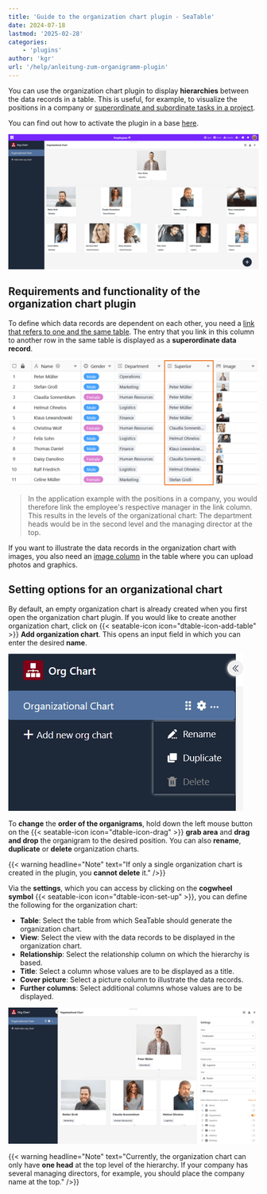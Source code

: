 ```yaml
---
title: 'Guide to the organization chart plugin - SeaTable'
date: 2024-07-18
lastmod: '2025-02-28'
categories:
    - 'plugins'
author: 'kgr'
url: '/help/anleitung-zum-organigramm-plugin'
---
```


You can use the organization chart plugin to display **hierarchies** between the data records in a table. This is useful, for example, to visualize the positions in a company or [superordinate and subordinate tasks in a project](https://seatable.io/en/projektstrukturplan-vorlage/).

You can find out how to activate the plugin in a base [here](https://seatable.io/en/docs/plugins/aktivieren-eines-plugins-in-einer-base/).

![Organizational chart plugin](images/Organigramm-Plugin.png)

## Requirements and functionality of the organization chart plugin

To define which data records are dependent on each other, you need a [link that refers to one and the same table](https://seatable.io/en/docs/verknuepfungen/verknuepfungen-innerhalb-einer-tabelle/). The entry that you link in this column to another row in the same table is displayed as a **superordinate data record**.

![Link column for an organization chart](images/Verknuepfungsspalte-fuer-ein-Organigramm.png)

> In the application example with the positions in a company, you would therefore link the employee's respective manager in the link column. This results in the levels of the organizational chart: The department heads would be in the second level and the managing director at the top.

If you want to illustrate the data records in the organization chart with images, you also need an [image column](https://seatable.io/en/docs/dateien-und-bilder/die-bild-spalte/) in the table where you can upload photos and graphics.

## Setting options for an organizational chart

By default, an empty organization chart is already created when you first open the organization chart plugin. If you would like to create another organization chart, click on {{< seatable-icon icon="dtable-icon-add-table" >}} **Add organization chart**. This opens an input field in which you can enter the desired **name**.

![Options for organizational charts](images/Optionen-fuer-Organigramme.png)

To **change** the **order of the organigrams**, hold down the left mouse button on the {{< seatable-icon icon="dtable-icon-drag" >}} **grab area** and **drag and drop** the organigram to the desired position. You can also **rename**, **duplicate** or **delete** organization charts.

{{< warning  headline="Note"  text="If only a single organization chart is created in the plugin, you **cannot delete** it." />}}

Via the **settings**, which you can access by clicking on the **cogwheel symbol** {{< seatable-icon icon="dtable-icon-set-up" >}}, you can define the following for the organization chart:

- **Table**: Select the table from which SeaTable should generate the organization chart.
- **View**: Select the view with the data records to be displayed in the organization chart.
- **Relationship**: Select the relationship column on which the hierarchy is based.
- **Title**: Select a column whose values are to be displayed as a title.
- **Cover picture**: Select a picture column to illustrate the data records.
- **Further columns**: Select additional columns whose values are to be displayed.

![Organizational chart settings](images/Einstellungen-eines-Organigramms.png)

{{< warning  headline="Note"  text="Currently, the organization chart can only have **one head** at the top level of the hierarchy. If your company has several managing directors, for example, you should place the company name at the top." />}}
